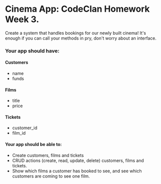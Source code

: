 # Cinema App: CodeClan Homework Week 3.

Create a system that handles bookings for our newly built cinema! It's enough if you can call your methods in pry, don't worry about an interface.

### Your app should have:

#### Customers

- name
- funds

#### Films

- title
- price

#### Tickets

- customer_id
- film_id

#### Your app should be able to:
- Create customers, films and tickets
- CRUD actions (create, read, update, delete) customers, films and tickets.
- Show which films a customer has booked to see, and see which customers are coming to see one film.
